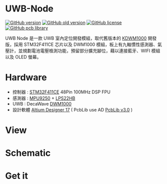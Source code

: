UWB-Node
========
[![GitHub version](https://img.shields.io/badge/version-v1.6-brightgreen.svg)](https://github.com/KitSprout/UWB-Node)
[![GitHub old version](https://img.shields.io/badge/old%20version-%20v1.2-green.svg)](https://github.com/KitSprout/UWB-Node/releases/tag/v1.2)
[![GitHub license](https://img.shields.io/badge/license-%20MIT%20%2F%20CC%20BY--SA%204.0-blue.svg)](https://github.com/KitSprout/UWB-Node/blob/master/LICENSE)
[![GitHub pcb library](https://img.shields.io/badge/pcb%20library-%20v3.0-yellow.svg)](https://github.com/KitSprout/AltiumDesigner_PcbLibrary/releases/tag/v3.0)

UWB Node 是一款 UWB 室內定位開發模組，取代舊版本的 [KDWM1000](https://github.com/KitSprout/KDWM1000) 開發版，採用 STM32F411CE 芯片以及 DWM1000 模組，板上有九軸慣性感測器、氣壓計，並規劃電池電壓檢測功能，預留部分擴充腳位，藉以連接藍牙、WIFI 模組以及 OLED 螢幕。

Hardware
========
* 控制器 : [STM32F411CE](http://www.st.com/en/microcontrollers/stm32f411ce.html) 48Pin 100MHz DSP FPU
* 感測器 : [MPU9250](https://www.invensense.com/products/motion-tracking/9-axis/mpu-9250/) + [LPS22HB](http://www.st.com/content/st_com/en/products/mems-and-sensors/pressure-sensors/lps22hb.html)
* UWB : DecaWave [DWM1000](https://www.decawave.com/products/dwm1000-module)
* 設計軟體 [Altium Designer 17](http://www.altium.com/altium-designer/overview) ( PcbLib use AD [PcbLib v3.0](https://github.com/KitSprout/AltiumDesigner_PcbLibrary/releases/tag/v3.0) )

View
========

Schematic
========

Get it
========
